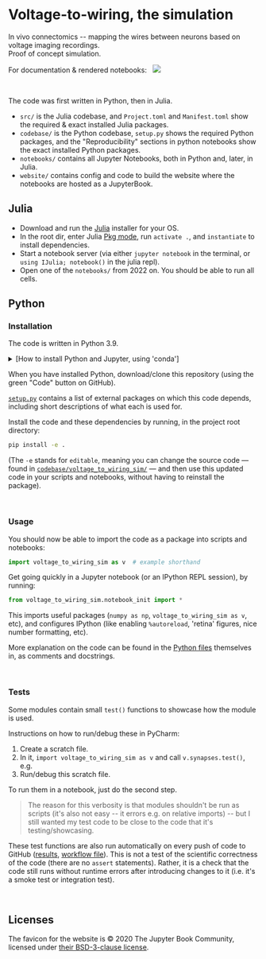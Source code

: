 # Voltage-to-wiring, the simulation

In vivo connectomics -- mapping the wires between neurons based on voltage imaging recordings.\
Proof of concept simulation.

For documentation & rendered notebooks: &nbsp; [![](https://img.shields.io/badge/%F0%9F%9A%80_open_website-green)](https://tfiers.github.io/voltage-to-wiring-sim)


<br>

The code was first written in Python, then in Julia.
- `src/` is the Julia codebase, and `Project.toml` and `Manifest.toml` show the required & exact installed Julia packages.
- `codebase/` is the Python codebase, `setup.py` shows the required Python packages, and the "Reproducibility" sections in python notebooks show the exact installed Python  packages.
- `notebooks/` contains all Jupyter Notebooks, both in Python and, later, in Julia.
- `website/` contains config and code to build the website where the notebooks are hosted as a JupyterBook.


## Julia

- Download and run the [Julia](https://julialang.org/) installer for your OS.
- In the root dir, enter Julia [Pkg mode](https://docs.julialang.org/en/v1/stdlib/REPL/#Pkg-mode),
 run `activate .`, and `instantiate` to install dependencies.
- Start a notebook server (via either `jupyter notebook` in the terminal, or 
  `using IJulia; notebook()` in the julia repl).
- Open one of the `notebooks/` from 2022 on. You should be able to run all cells.



## Python

### Installation

The code is written in Python 3.9.

<details><summary>[How to install Python and Jupyter, using 'conda']</summary>
To setup your local machine for running this project, I recommend the <a href="https://docs.conda.io/">conda</a> package manager,
specifically its small <a href="https://github.com/conda-forge/miniforge">miniforge</a> installer.<br>
Installing conda will also install Python, and the `pip` Python package installer used below.<br>
If Python's version is not already at least 3.8 (checked with <code>python --version</code>),
upgrade using <code>conda update python</code>.<br>
Install the Jupyter notebook server using <code>conda install notebook</code>.  
After cloning this repository, follow the package installation instructions below.
Finally, you can run <code>python -m notebook</code>. This will open the Jupyter app locally, in your browser,
in which you can play with the notebooks, which run the simulation/analysis code and display the results.
</details>

When you have installed Python, download/clone this repository (using the green "Code" button on GitHub).

[`setup.py`](setup.py) contains a list of external packages on which this code depends,
including short descriptions of what each is used for.

Install the code and these dependencies by running, in the project root directory:
```bash
pip install -e .
```
(The `-e` stands for `editable`, meaning you can change the source code 
— found in [`codebase/voltage_to_wiring_sim/`](codebase/voltage_to_wiring_sim/) — 
and then use this updated code in your scripts and notebooks, without having to reinstall
the package).


<br>

### Usage

You should now be able to import the code as a package into scripts and notebooks:
```py
import voltage_to_wiring_sim as v  # example shorthand
```

Get going quickly in a Jupyter notebook (or an IPython REPL session), by running:

```py
from voltage_to_wiring_sim.notebook_init import *
```
This imports useful packages (`numpy as np`, `voltage_to_wiring_sim as v`, etc), and 
configures IPython (like enabling `%autoreload`, 'retina' figures, nice number formatting, etc).


More explanation on the code can be found in the [Python files](codebase/voltage_to_wiring_sim/) 
themselves in, as comments and docstrings.


<br>

### Tests

Some modules contain small `test()` functions to showcase how the module is used.

Instructions on how to run/debug these in PyCharm:
1. Create a scratch file.
2. In it, `import voltage_to_wiring_sim as v` and call `v.synapses.test()`, e.g.
3. Run/debug this scratch file.

To run them in a notebook, just do the second step. 

> The reason for this verbosity is that modules shouldn't be run as scripts (it's also not
easy -- it errors e.g. on relative imports) -- but I still wanted my test code to be
close to the code that it's testing/showcasing.

These test functions are also run automatically on every push of code to GitHub
([results](https://github.com/tfiers/voltage-to-wiring-sim/actions?query=workflow%3ACI),
[workflow file](https://github.com/tfiers/voltage-to-wiring-sim/blob/main/.github/workflows/CI.yml)).
This is not a test of the scientific correctness of the code (there are no `assert`
statements). Rather, it is a check that the code still runs without runtime errors after
introducing changes to it (i.e. it's a smoke test or integration test).


<br>

## Licenses

The favicon for the website is © 2020 The Jupyter Book Community, 
licensed under [their BSD-3-clause license](https://github.com/executablebooks/jupyter-book/blob/master/LICENSE).
